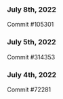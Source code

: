 ### July 8th, 2022

Commit #105301

### July 5th, 2022

Commit #314353


### July 4th, 2022

Commit #72281
